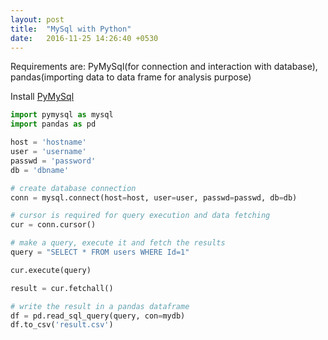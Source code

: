 ```yaml
---
layout: post
title:  "MySql with Python"
date:   2016-11-25 14:26:40 +0530
---
```

Requirements are: PyMySql(for connection and interaction with database), pandas(importing data to data frame for analysis purpose) 

Install [PyMySql][link1]

```python
import pymysql as mysql
import pandas as pd

host = 'hostname' 	
user = 'username'
passwd = 'password'
db = 'dbname'

# create database connection 
conn = mysql.connect(host=host, user=user, passwd=passwd, db=db)

# cursor is required for query execution and data fetching
cur = conn.cursor()

# make a query, execute it and fetch the results
query = "SELECT * FROM users WHERE Id=1"

cur.execute(query)

result = cur.fetchall()

# write the result in a pandas dataframe
df = pd.read_sql_query(query, con=mydb)
df.to_csv('result.csv')
```

[link1]: https://github.com/PyMySQL/PyMySQL/
